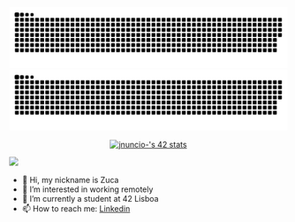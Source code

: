 ![GitHub Snake Light](https://github.com/diogo-crcoelho/diogo-crcoelho/blob/output/github-contribution-grid-snake.svg#gh-light-mode-only)
![GitHub Snake dark](https://github.com/diogo-crcoelho/diogo-crcoelho/blob/output/github-contribution-grid-snake-dark.svg#gh-dark-mode-only) 

<div align="center">
<a href="https://github.com/JaeSeoKim/badge42"><img src="https://badge42.vercel.app/api/v2/claa98fot00110gl4ll24rmsl/stats?cursusId=21&coalitionId=291" alt="jnuncio-'s 42 stats" /></a>
</div>
</p>

<a href="https://github.com/JaeSeoKim/badge42"><img src="https://badge42.vercel.app/api/v2/claa98fot00110gl4ll24rmsl/stats?cursusId=21&coalitionId=290" /></a>

- 👋 Hi, my nickname is Zuca
- 👀 I’m interested in working remotely
- 🌱 I’m currently a student at 42 Lisboa
- 📫 How to reach me: [Linkedin](https://www.linkedin.com/in/jos%C3%A9-calejo-pires-1a5929155/)

<!---
zecalejo/zecalejo is a ✨ special ✨ repository because its `README.md` (this file) appears on your GitHub profile.
You can click the Preview link to take a look at your changes.
--->
